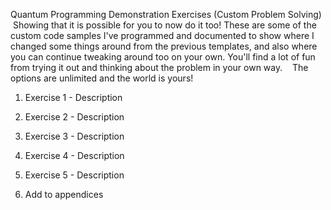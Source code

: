 Quantum Programming Demonstration Exercises (Custom Problem Solving)
 Showing that it is possible for you to  now do it too! These  are some of the custom code samples I've programmed and documented to show where I changed some things around from the previous  templates,  and also where you can continue tweaking around too on your  own. You'll find  a lot of fun from trying it out and  thinking about the problem in your own way. 
 
 The options  are  unlimited and  the world is yours! 

1.  Exercise 1 - Description
    
2.  Exercise 2 - Description
    
3.  Exercise 3 - Description
    
4.  Exercise 4 - Description
    
5.  Exercise 5 - Description
    
6.  Add to appendices
